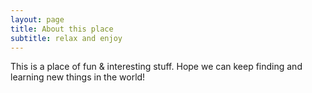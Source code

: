 ```yaml
---
layout: page
title: About this place
subtitle: relax and enjoy
---
```


<!-- My name is X Men. I am a very nice, kind, and humble person. I keep my chicken in-house and my pet fish in a 10.7 gallons of tank. I love learning new skills and watching youtube channels. Check it out my [Youtube](https://www.youtube.com/channel/UCoGMZOHZT1qxyMyIxo55_6w) and learn more about it. -->

This is a place of fun & interesting stuff. 
Hope we can keep finding and learning new things in the world!
